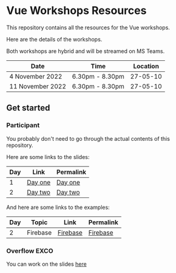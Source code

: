 # Vue Workshops Resources

This repository contains all the resources for the Vue workshops.

Here are the details of the workshops.

Both workshops are hybrid and will be streamed on MS Teams.

| Date             | Time            | Location |
|------------------|-----------------|----------|
| 4 November 2022  | 6.30pm - 8.30pm | 27-05-10 |
| 11 November 2022 | 6.30pm - 8.30pm | 27-05-10 |

## Get started

### Participant

You probably don't need to go through the actual contents of this repository.

Here are some links to the slides:

| Day | Link                    | Permalink                                                |
|-----|-------------------------|----------------------------------------------------------|
| 1   | [Day one](/day-one)     | [Day one](https://vue.np-overflow.club/day-one)     |
| 2   | [Day two](/day-two)     | [Day two](https://vue.np-overflow.club/day-two)     |

And here are some links to the examples:

| Day | Topic    | Link                  | Permalink                                              |
| --- | -------- | --------------------- | ------------------------------------------------------ |
| 2   | Firebase | [Firebase](/examples/firebase) | [Firebase](https://vue.np-overflow.club/examples/firebase) |

### Overflow EXCO

You can work on the slides [here](https://github.com/np-overflow/vue)

